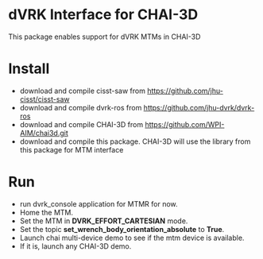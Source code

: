 dVRK Interface for CHAI-3D
====================
This package enables support for dVRK MTMs in CHAI-3D 

# Install 
* download and compile cisst-saw from
  https://github.com/jhu-cisst/cisst-saw
* download and compile dvrk-ros from
  https://github.com/jhu-dvrk/dvrk-ros
* download and compile CHAI-3D from 
  https://github.com/WPI-AIM/chai3d.git
* download and compile this package. CHAI-3D will use the library from this package for MTM interface

# Run
* run dvrk_console application for MTMR for now.
* Home the MTM.
* Set the MTM in **DVRK_EFFORT_CARTESIAN** mode.
* Set the topic **set_wrench_body_orientation_absolute** to **True**.
* Launch chai multi-device demo to see if the mtm device is available.
* If it is, launch any CHAI-3D demo. 

